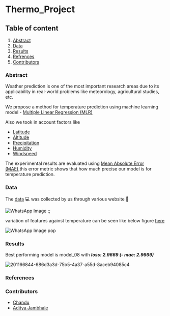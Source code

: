 # Thermo_Project

## Table of content
1. [Abstract](https://github.com/ad5454/Thermo_Project/blob/main/README.md#abstract)
2. [Data](https://github.com/ad5454/Thermo_Project/blob/main/README.md#data)
3. [Results](https://github.com/ad5454/Thermo_Project/blob/main/README.md#rersuts)
4. [Refrences](https://github.com/ad5454/Thermo_Project/blob/main/README.md#references)
5. [Contributors](https://github.com/ad5454/Thermo_Project/blob/main/README.md#contributors)
### Abstract
Weather prediction is one of the most important research areas due to its applicability in real-world problems like meteorology, agricultural studies, etc.

We propose a method for temperature prediction using machine learning model - [Multiple Linear Regression (MLR)](https://en.wikipedia.org/wiki/Linear_regression)

 Also we took in account factors like 
* [Latitude](https://en.wikipedia.org/wiki/Latitude)
* [Altitude](https://en.wikipedia.org/wiki/Altitude)
* [Precipitation](https://en.wikipedia.org/wiki/Precipitation)
* [Humidity](https://en.wikipedia.org/wiki/Humidity)
* [Windspeed](https://en.wikipedia.org/wiki/Windspeed)

The experimental results are evaluated using  [Mean Absolute Error (MAE)](),this error metric shows that how much precise our model is for temperature prediction.

### Data

The [data](https://github.com/ad5454/Thermo_Project/blob/main/regression_csv_01.csv) :computer: was collected by us through various website :scroll:


![WhatsApp Image ;;](https://user-images.githubusercontent.com/96897186/203904374-4ec4a608-5a58-4926-aa14-201998781a8a.jpeg)

variation of features against temperature can be seen like below figure [here](https://github.com/ad5454/Thermo_Project/blob/main/Data_Graphs.ipynb)

![WhatsApp Image pop](https://user-images.githubusercontent.com/96897186/203904426-91fd0ee8-3d21-4d2d-adbe-1d0e811d0afd.jpeg)



### Results

Best performing model is model_08 with **_loss: 2.9669 (- mae: 2.9669)_**


![201166844-686d3a3d-75b5-4a37-a55d-8aceb94085c4](https://user-images.githubusercontent.com/96897186/203903936-acfd37b4-3028-4221-a5f6-c954426720da.jpeg)


### References


### Contributors
* [Chandu](https://github.com/Chandu106)
* [Aditya Jambhale](https://github.com/adijams01)
